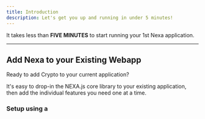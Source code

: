 ```yaml
---
title: Introduction
description: Let's get you up and running in under 5 minutes!
---
```


It takes less than __FIVE MINUTES__ to start running your 1st Nexa application.

---

## Add Nexa to your Existing Webapp

Ready to add Crypto to your current application?

It's easy to drop-in the NEXA.js core library to your existing application, then add the individual features you need one at a time.

### Setup using a <script> tag in HTML

To quickly get started using Nexa in your existing Webapp, simply include this tag in the <head> section of your HTML:

```html
<!-- CDN (Web2) integration solution -->
<script src="https://cdn.nexajs.org/nexa.min.js"
  integrity="sha384-qBLa2DVAThYbLO3kajnReZVS5cG3m3swWmBL0tNN7CxvzgRZQw/cfwsmbXOGma7K"
  crossorigin="anonymous"></script>
```

__- OR -__

```html
<!-- IPFS Gateway (Web3) integration solution -->
<script src="https://bafybeifohi5njjlohhkwcsola3346cn3ngyaqyl5bwn5k7a4mbvtzy4y3m.ipfs.dweb.link/"
  integrity="sha384-qBLa2DVAThYbLO3kajnReZVS5cG3m3swWmBL0tNN7CxvzgRZQw/cfwsmbXOGma7K"
  crossorigin="anonymous"></script>
```

{% callout type="note" title="Pro Builder Tip — Import Individual Packages" %}
Although convenient to just import `nexa.min.js` and be on your way; we highly recommend that you import packages individually.

This means that decide when `methods()` you want to use and then import `package-name.min.js` for a much smaller load your your application.

Visit our [modules](/modules) section to learn more about importing packages.
{% /callout %}

### Setup using a package manager

NEXA.js is fully-supported by your favorite package manager. Choose from one of the options below to begin installation of NEXA.js into your existing Webapp.

```shell
npm install --save nexajs
```

```shell
yarn add nexajs
```

```shell
pnpm install nexajs
```

{% callout title="You should know!" %}
If you are NOT using a Package Manager like [Webpack](https://webpack.js.org/) or [Rollup](https://rollupjs.org/), then it is highly advised that you import individual packages, eg. [`@nexajs/rostrum`](https://github.com/avasdao/nexajs/tree/master/packages/Rostrum) to reduce your application's total package size.
{% /callout %}

---

## Create a NEW Nexa dApp

Setup takes just a few minutes to configure your features. The build and deployment process takes less than 60 seconds.

```shell
npm create nexa
```

```shell
yarn create nexa
```

```shell
pnpm create nexa
```

#### To update to the LATEST version, please run:
```shell
npx create-nexa@latest
```

![NPM Create Nexa](screenshots/npm-create-nexa.png)

The default setup takes just 2 minutes to build and deploy with the following features:

- Multi-coin crypto wallet
- User/visitor page analytics
- User authentication
- Administration portal
- Full Web3 integration

{% callout title="You should know!" %}
Nexa Studio allows you to choose from a full suite of features, including: charts & graphs, EVM-chain support, database plugins and more...
{% /callout %}
